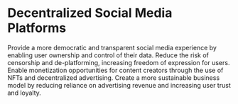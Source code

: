 # Decentralized Social Media Platforms

Provide a more democratic and transparent social media experience by enabling user ownership and control of their data.
Reduce the risk of censorship and de-platforming, increasing freedom of expression for users.
Enable monetization opportunities for content creators through the use of NFTs and decentralized advertising.
Create a more sustainable business model by reducing reliance on advertising revenue and increasing user trust and loyalty.
